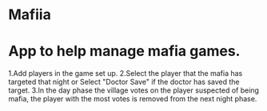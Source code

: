 Mafiia
======

App to help manage mafia games.
===============================


1.Add players in the game set up.
2.Select the player that the mafia has targeted that night or Select "Doctor Save" if the doctor has saved the target.
3.In the day phase the village votes on the player suspected of being mafia, the player with the most votes is removed from the next night phase.
